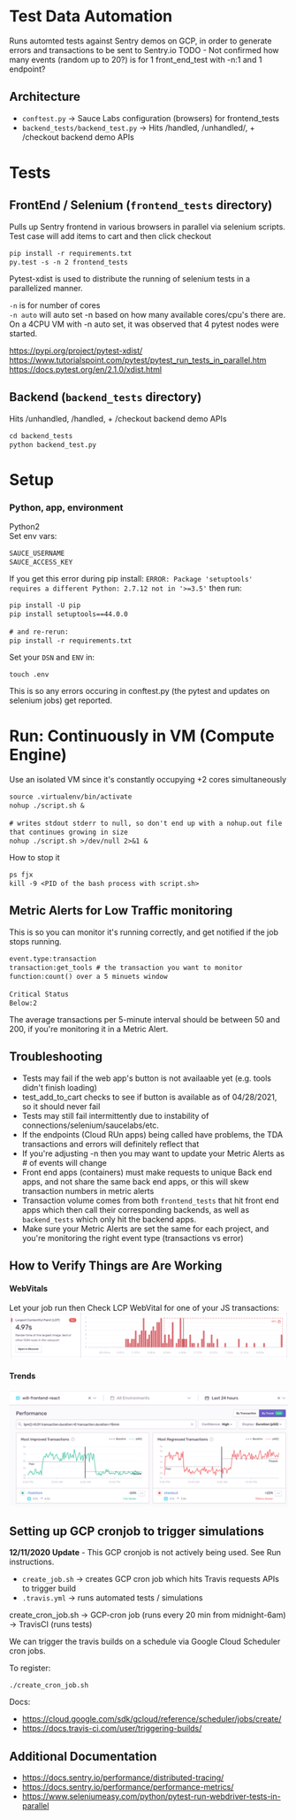 # Test Data Automation
Runs automted tests against Sentry demos on GCP, in order to generate errors and transactions to be sent to Sentry.io
TODO - Not confirmed how many events (random up to 20?) is for 1 front_end_test with -n:1 and 1 endpoint?

## Architecture
- `conftest.py` -> Sauce Labs configuration (browsers) for frontend_tests
- `backend_tests/backend_test.py` -> Hits /handled, /unhandled/, + /checkout backend demo APIs

# Tests

## FrontEnd / Selenium (`frontend_tests` directory)
Pulls up Sentry frontend in various browsers in parallel via selenium scripts.
Test case will add items to cart and then click checkout

```
pip install -r requirements.txt
py.test -s -n 2 frontend_tests
```

Pytest-xdist is used to distribute the running of selenium tests in a parallelized manner.

`-n` is for number of cores  
`-n auto` will auto set -n based on how many available cores/cpu's there are. On a 4CPU VM with -n auto set, it was observed that 4 pytest nodes were started.

https://pypi.org/project/pytest-xdist/  
https://www.tutorialspoint.com/pytest/pytest_run_tests_in_parallel.htm  
https://docs.pytest.org/en/2.1.0/xdist.html  

## Backend (`backend_tests` directory)
Hits /unhandled, /handled, + /checkout backend demo APIs
```
cd backend_tests
python backend_test.py
```
# Setup
### Python, app, environment
Python2  
Set env vars:
```
SAUCE_USERNAME  
SAUCE_ACCESS_KEY
```

If you get this error during pip install: `ERROR: Package 'setuptools' requires a different Python: 2.7.12 not in '>=3.5'` then run:
```
pip install -U pip
pip install setuptools==44.0.0

# and re-rerun:
pip install -r requirements.txt
```

Set your `DSN` and `ENV` in:
```
touch .env
```
This is so any errors occuring in conftest.py (the pytest and updates on selenium jobs) get reported.

# Run: Continuously in VM (Compute Engine)
Use an isolated VM since it's constantly occupying +2 cores simultaneously
```
source .virtualenv/bin/activate
nohup ./script.sh &

# writes stdout stderr to null, so don't end up with a nohup.out file that continues growing in size
nohup ./script.sh >/dev/null 2>&1 &
```

How to stop it
```
ps fjx
kill -9 <PID of the bash process with script.sh>
```

## Metric Alerts for Low Traffic monitoring
This is so you can monitor it's running correctly, and get notified if the job stops running.
```
event.type:transaction
transaction:get_tools # the transaction you want to monitor
function:count() over a 5 minuets window

Critical Status
Below:2
```
The average transactions per 5-minute interval should be between 50 and 200, if you're monitoring it in a Metric Alert.

## Troubleshooting
- Tests may fail if the web app's button is not availaable yet (e.g. tools didn't finish loading)
- test_add_to_cart checks to see if button is available as of 04/28/2021, so it should never fail
- Tests may still fail intermittently due to instability of connections/selenium/saucelabs/etc. 
- If the endpoints (Cloud RUn apps) being called have problems, the TDA transactions and errors will definitely reflect that
- If you're adjusting -n then you may want to update your Metric Alerts as # of events will change
- Front end apps (containers) must make requests to unique Back end apps, and not share the same back end apps, or this will skew transaction numbers in metric alerts
- Transaction volume comes from both `frontend_tests` that hit front end apps which then call their corresponding backends, as well as `backend_tests` which only hit the backend apps.
- Make sure your Metric Alerts are set the same for each project, and you're monitoring the right event type (transactions vs error)

## How to Verify Things are Are Working
#### WebVitals
Let your job run then Check LCP WebVital for one of your JS transactions:
![LCP1](img/lcp-1.png)

#### Trends
![Trends1](img/trends-1.png)

## Setting up GCP cronjob to trigger simulations
**12/11/2020 Update** - This GCP cronjob is not actively being used. See Run instructions.

- `create_job.sh` -> creates GCP cron job which hits Travis requests APIs to trigger build
- `.travis.yml` -> runs automated tests / simulations

create_cron_job.sh -> GCP-cron job (runs every 20 min from midnight-6am) -> TravisCI (runs tests)

We can trigger the travis builds on a schedule via Google Cloud Scheduler cron jobs.

To register:
```
./create_cron_job.sh
```

Docs:
- https://cloud.google.com/sdk/gcloud/reference/scheduler/jobs/create/
- https://docs.travis-ci.com/user/triggering-builds/

## Additional Documentation
- https://docs.sentry.io/performance/distributed-tracing/
- https://docs.sentry.io/performance/performance-metrics/
- https://www.seleniumeasy.com/python/pytest-run-webdriver-tests-in-parallel